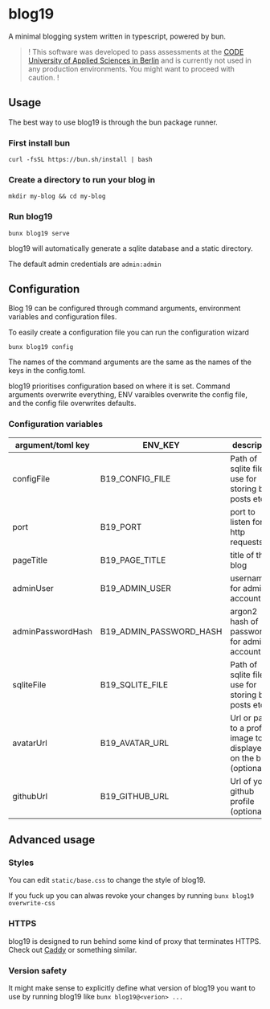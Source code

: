 # blog19
A minimal blogging system written in typescript, powered by bun.

> ! This software was developed to pass assessments at the [CODE University of Applied Sciences in Berlin](https://code.berlin) and is currently not used in any production environments. You might want to proceed with caution. !

## Usage
The best way to use blog19 is through the bun package runner.

### First install bun

```
curl -fsSL https://bun.sh/install | bash
```

### Create a directory to run your blog in
```
mkdir my-blog && cd my-blog
```

### Run blog19
```
bunx blog19 serve
```
blog19 will automatically generate a sqlite database and a static directory.

The default admin credentials are `admin:admin`

## Configuration
Blog 19 can be configured through command arguments, environment variables and configuration files.

To easily create a configuration file you can run the configuration wizard
```
bunx blog19 config
```

The names of the command arguments are the same as the names of the keys in the config.toml. 

blog19 prioritises configuration based on where it is set. Command arguments overwrite everything, ENV varaibles overwrite the config file, and the config file overwrites defaults.

### Configuration variables
| argument/toml key | ENV_KEY | description | default |
|--------|-------|------------------|------|
|configFile|B19_CONFIG_FILE|Path of sqlite file to use for storing blog posts etc.|EMPTY|
|port|B19_PORT|port to listen for http requests on|3000|
|pageTitle|B19_PAGE_TITLE|title of the blog|Blog|
|adminUser|B19_ADMIN_USER|username for admin account|admin|
|adminPasswordHash|B19_ADMIN_PASSWORD_HASH|argon2 hash of password for admin account|admin|
|sqliteFile|B19_SQLITE_FILE|Path of sqlite file to use for storing blog posts etc.|data.sqlite|
|avatarUrl|B19_AVATAR_URL|Url or path to a profile image to be displayed on the blog (optional)|/static/default-avatar.jpg|
|githubUrl|B19_GITHUB_URL|Url of your github profile (optional)|EMPTY|

## Advanced usage

### Styles
You can edit `static/base.css` to change the style of blog19.

If you fuck up you can alwas revoke your changes by running `bunx blog19 overwrite-css`

### HTTPS
blog19 is designed to run behind some kind of proxy that terminates HTTPS. Check out [Caddy](https://caddyserver.com/) or something similar.

### Version safety
It might make sense to explicitly define what version of blog19 you want to use by running blog19 like `bunx blog19@<verion> ...`


